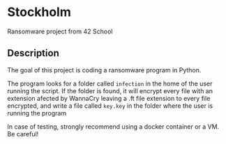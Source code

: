 # Stockholm
Ransomware project from 42 School

## Description
The goal of this project is coding a ransomware program in Python.

The program looks for a folder called `infection` in the home of the user running the script. If the folder is found, it will encrypt every file with an extension afected by WannaCry leaving a .ft file extension to every file encrypted, and write a file called `key.key` in the folder where the user is running the program

In case of testing, strongly recommend using a docker container or a VM. Be careful!
